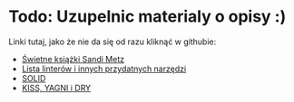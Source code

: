 # Todo: Uzupelnic materialy o opisy :)

Linki tutaj, jako że nie da się od razu kliknąć w githubie:

- [Świetne książki Sandi Metz](https://www.sandimetz.com/products)
- [Lista linterów i innych przydatnych narzędzi](https://awesome-ruby.com/#-code-analysis-and-metrics)
- [SOLID](https://gist.github.com/emaraschio/335f47ffc8e2130ef0af)
- [KISS, YAGNI i DRY](https://www.itexico.com/blog/software-development-kiss-yagni-dry-3-principles-to-simplify-your-life)
